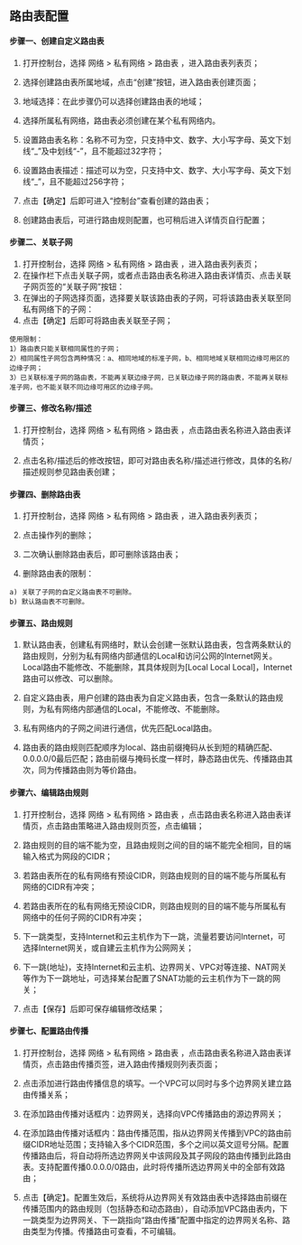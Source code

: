 ## **路由表配置**

#### **步骤一、创建自定义路由表**

1. 打开控制台，选择 网络 > 私有网络 > 路由表 ，进入路由表列表页；

2. 选择创建路由表所属地域，点击“创建”按钮，进入路由表创建页面；

3. 地域选择：在此步骤仍可以选择创建路由表的地域； 

4. 选择所属私有网络，路由表必须创建在某个私有网络内。

5. 设置路由表名称：名称不可为空，只支持中文、数字、大小写字母、英文下划线“_”及中划线“-”，且不能超过32字符；

6. 设置路由表描述：描述可以为空，只支持中文、数字、大小写字母、英文下划线“_”，且不能超过256字符；

7. 点击【确定】后即可进入“控制台”查看创建的路由表；

8. 创建路由表后，可进行路由规则配置，也可稍后进入详情页自行配置；



#### **步骤二、关联子网**

1. 打开控制台，选择 网络 > 私有网络 > 路由表 ，进入路由表列表页；
2. 在操作栏下点击关联子网，或者点击路由表名称进入路由表详情页、点击关联子网页签的“关联子网”按钮：
3. 在弹出的子网选择页面，选择要关联该路由表的子网，可将该路由表关联至同私有网络下的子网：
4. 点击【确定】后即可将路由表关联至子网；

```
使用限制：
1）路由表只能关联相同属性的子网；
2）相同属性子网包含两种情况：a、相同地域的标准子网，b、相同地域关联相同边缘可用区的边缘子网；
3）已关联标准子网的路由表，不能再关联边缘子网，已关联边缘子网的路由表，不能再关联标准子网，也不能关联不同边缘可用区的边缘子网。
```



#### **步骤三、修改名称/描述**

   1. 打开控制台，选择 网络 > 私有网络 > 路由表 ，点击路由表名称进入路由表详情页；
   
   2. 点击名称/描述后的修改按钮，即可对路由表名称/描述进行修改，具体的名称/描述规则参见路由表创建；



#### **步骤四、删除路由表**

  1. 打开控制台，选择 网络 > 私有网络 > 路由表 ，进入路由表列表页；
  
  2. 点击操作列的删除；

  3. 二次确认删除路由表后，即可删除该路由表；
  
  4. 删除路由表的限制：

    a) 关联了子网的自定义路由表不可删除。
    b) 默认路由表不可删除。



#### **步骤五、路由规则**

 1. 默认路由表，创建私有网络时，默认会创建一张默认路由表，包含两条默认的路由规则，分别为私有网络内部通信的Local和访问公网的Internet网关。Local路由不能修改、不能删除，其具体规则为[Local Local Local]，Internet路由可以修改、可以删除。

 2. 自定义路由表，用户创建的路由表为自定义路由表，包含一条默认的路由规则，为私有网络内部通信的Local，不能修改、不能删除。

 3. 私有网络内的子网之间进行通信，优先匹配Local路由。

 4. 路由表的路由规则匹配顺序为local、路由前缀掩码从长到短的精确匹配、0.0.0.0/0最后匹配；路由前缀与掩码长度一样时，静态路由优先、传播路由其次，同为传播路由则为等价路由。



#### **步骤六、编辑路由规则**

 1. 打开控制台，选择 网络 > 私有网络 > 路由表 ，点击路由表名称进入路由表详情页，点击路由策略进入路由规则页签，点击编辑；

 2. 路由规则的目的端不能为空，且路由规则之间的目的端不能完全相同，目的端输入格式为网段的CIDR；

 3. 若路由表所在的私有网络有预设CIDR，则路由规则的目的端不能与所属私有网络的CIDR有冲突；

 4. 若路由表所在的私有网络无预设CIDR，则路由规则的目的端不能与所属私有网络中的任何子网的CIDR有冲突；

 5. 下一跳类型，支持Internet和云主机作为下一跳，流量若要访问Internet，可选择Internet网关，或自建云主机作为公网网关；

 6. 下一跳(地址)，支持Internet和云主机、边界网关、VPC对等连接、NAT网关等作为下一跳地址，可选择某台配置了SNAT功能的云主机作为下一跳的网关；

 7. 点击【保存】后即可保存编辑修改结果；



#### **步骤七、配置路由传播**

 1. 打开控制台，选择 网络 > 私有网络 > 路由表 ，点击路由表名称进入路由表详情页，点击路由传播页签，进入路由传播规则列表页面；

 2. 点击添加进行路由传播信息的填写。一个VPC可以同时与多个边界网关建立路由传播关系；

 3. 在添加路由传播对话框内：边界网关，选择向VPC传播路由的源边界网关；

 4. 在添加路由传播对话框内：路由传播范围，指从边界网关传播到VPC的路由前缀CIDR地址范围；支持输入多个CIDR范围，多个之间以英文逗号分隔。配置传播路由后，将自动将所选边界网关中该网段及其子网段的路由传播到此路由表。支持配置传播0.0.0.0/0路由，此时将传播所选边界网关中的全部有效路由；

 5. 点击【确定】。配置生效后，系统将从边界网关有效路由表中选择路由前缀在传播范围内的路由规则（包括静态和动态路由），自动添加VPC路由表内，下一跳类型为边界网关、下一跳指向“路由传播”配置中指定的边界网关名称、路由类型为传播。传播路由可查看，不可编辑。

